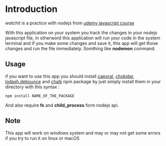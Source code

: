 # Introduction
_watchit_ is a practice with nodejs from [udemy javascript course](https://www.udemy.com/course/javascript-beginners-complete-tutorial/)

With this application on your system you track the changes in your nodejs javascript file, in otherword this application will run your code in the system terminal and if you make some changes and save it, this app will get those changes and run the file immediately. Somthing like **nodemon** command.
## Usage
if you want to use this app you should install [caporal](https://www.npmjs.com/package/caporal), [chokidar](https://www.npmjs.com/package/chokidar), [lodash.debounce](https://www.npmjs.com/package/lodash.debounce) and [chalk](https://www.npmjs.com/package/chalk) npm package by just simply install them in your directory with this syntax :
```console
npm install NAME_OF_THE_PACKAGE
```
And also require **fs** and **child_process** form nodejs api.

## Note
This app will work on windows system and may or may not get some errors if you try to run it on linux or macOS
